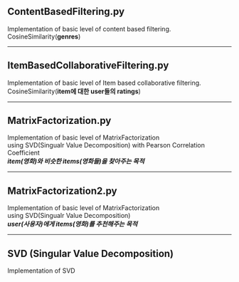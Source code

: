 ## ContentBasedFiltering.py  

Implementation of basic level of content based filtering.  
CosineSimilarity(__genres__)  

---  

## ItemBasedCollaborativeFiltering.py   

Implementation of basic level of Item based collaborative filtering.  
CosineSimilarity(__item에 대한 user들의 ratings__)  

---  

## MatrixFactorization.py  
Implementation of basic level of MatrixFactorization  
using SVD(Singualr Value Decomposition) with Pearson Correlation Coefficient  
___item(영화)와 비슷한 items(영화들)을 찾아주는 목적___  

---   

## MatrixFactorization2.py  
Implementation of basic level of MatrixFactorization  
using SVD(Singualr Value Decomposition)  
___user(사용자)에게 items(영화)를 추천해주는 목적___  

---
## SVD (Singular Value Decomposition)  
Implementation of SVD  
